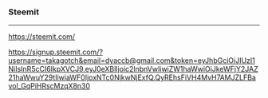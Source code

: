 ### Steemit
---
https://steemit.com/

https://signup.steemit.com/?username=takagotch&email=dyaccb@gmail.com&token=eyJhbGciOiJIUzI1NiIsInR5cCI6IkpXVCJ9.eyJ0eXBlIjoic2lnbnVwIiwiZW1haWwiOiJkeWFjY2JAZ21haWwuY29tIiwiaWF0IjoxNTc0NjkwNjExfQ.QyREhsFiVH4MvH7AMJZLFBayol_GqPiHRscMzqX8n30

```
```

```
```

```
```


